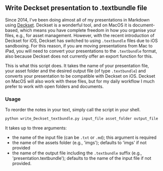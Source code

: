 ## Write Deckset presentation to .textbundle file

Since 2014, I've been doing almost all of my presentations in Markdown using [Deckset](https://www.deckset.com). Deckset is a wonderful tool, and on MacOS it is document-based, which means you have complete freedom in how you organise your files, e.g., for asset management. However, with the recent introduction of Deckset for iOS, Deckset has switched to using `.textbundle` files due to iOS sandboxing. For this reason, if you are moving presentations from Mac to iPad, you will need to convert your presentations to the `.textbundle` format, also because Deckset does not currently offer an export function for this.

This is what this script does. It takes the name of your presentation file, your asset folder and the desired output file (of type `.textbundle`) and converts your presentation to be compatible with Deckset on iOS. Deckset on MacOS will also work with these files, but for my daily workflow I much prefer to work with open folders and documents.

### Usage

To reorder the notes in your text, simply call the script in your shell.

```Python
python write_Deckset_textbundle.py input_file asset_folder output_file
```

It takes up to three arguments:

- the name of the input file (can be `.txt` or `.md`); this argument is required
- the name of the assets folder (e.g., 'imgs'); defaults to 'imgs' if not provided
- the name of the output file including the `.textbundle` suffix (e.g., 'presentation.textbundle'); defaults to the name of the input file if not provided.

